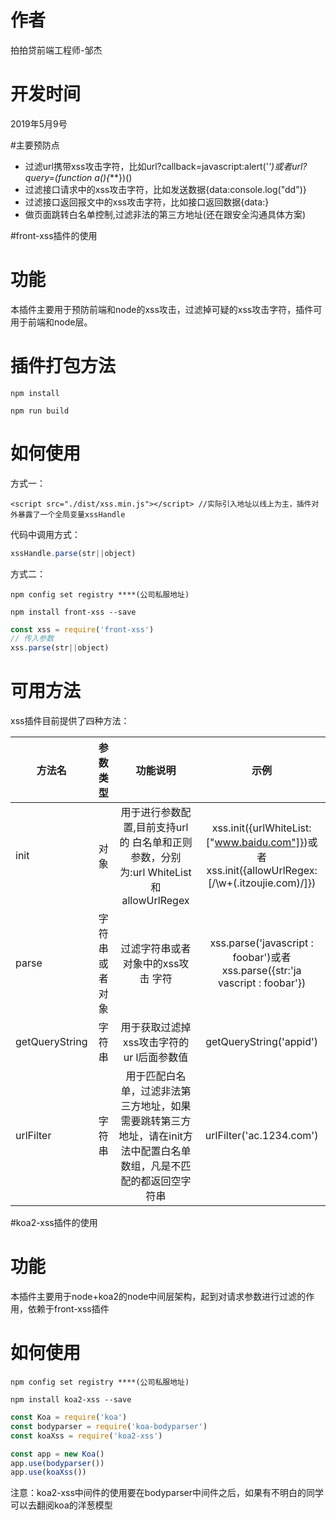 # 作者
拍拍贷前端工程师-邹杰

# 开发时间
2019年5月9号


#主要预防点

 - 过滤url携带xss攻击字符，比如url?callback=javascript:alert('*')或者url?query=(function a(){***})()
 - 过滤接口请求中的xss攻击字符，比如发送数据{data:console.log("dd")}
 - 过滤接口返回报文中的xss攻击字符，比如接口返回数据{data:<script type="text/javascript">****</script>}
 - 做页面跳转白名单控制,过滤非法的第三方地址(还在跟安全沟通具体方案)

#front-xss插件的使用

# 功能

本插件主要用于预防前端和node的xss攻击，过滤掉可疑的xss攻击字符，插件可用于前端和node层。

# 插件打包方法

```
npm install 
```
```
npm run build 
```

# 如何使用

方式一：

```
<script src="./dist/xss.min.js"></script> //实际引入地址以线上为主，插件对外暴露了一个全局变量xssHandle
```

代码中调用方式：

```js
xssHandle.parse(str||object)
```


方式二：

```
npm config set registry ****(公司私服地址)

npm install front-xss --save
```

```js
const xss = require('front-xss')
// 传入参数
xss.parse(str||object)
```


# 可用方法

xss插件目前提供了四种方法：

| 方法名          | 参数类型     |  功能说明  |  示例  |
| ------------   | --------:   | :-------: | :----: |
| init           | 对象         |用于进行参数配置,目前支持url的 白名单和正则参数，分别为:url WhiteList和allowUrlRegex|  xss.init({urlWhiteList:["www.baidu.com"]})或者xss.init({allowUrlRegex:[/\w+(\.itzoujie\.com)/]}) |
| parse          | 字符串或者对象 |过滤字符串或者对象中的xss攻击 字符 | xss.parse('javascript : foobar')或者xss.parse({str:'ja vascript : foobar'}) |
| getQueryString | 字符串    | 用于获取过滤掉xss攻击字符的ur l后面参数值 |  getQueryString('appid') |
| urlFilter      | 字符串    |  用于匹配白名单，过滤非法第三方地址，如果需要跳转第三方 地址，请在init方法中配置白名单 数组，凡是不匹配的都返回空字 符串 | urlFilter('ac.1234.com') |


#koa2-xss插件的使用


# 功能

本插件主要用于node+koa2的node中间层架构，起到对请求参数进行过滤的作用，依赖于front-xss插件


# 如何使用


```
npm config set registry ****(公司私服地址)

npm install koa2-xss --save
```


```js
const Koa = require('koa')
const bodyparser = require('koa-bodyparser')
const koaXss = require('koa2-xss')

const app = new Koa()
app.use(bodyparser())
app.use(koaXss())
```
注意：koa2-xss中间件的使用要在bodyparser中间件之后，如果有不明白的同学可以去翻阅koa的洋葱模型






